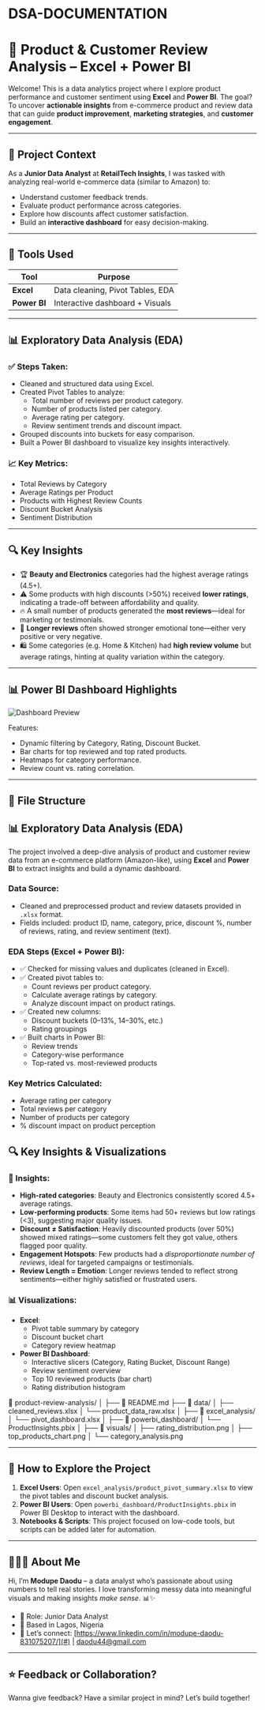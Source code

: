 # DSA-DOCUMENTATION
# 🛒 Product & Customer Review Analysis – Excel + Power BI

Welcome! This is a data analytics project where I explore product performance and customer sentiment using **Excel** and **Power BI**. The goal? To uncover **actionable insights** from e-commerce product and review data that can guide **product improvement**, **marketing strategies**, and **customer engagement**.

---

## 📂 Project Context

As a **Junior Data Analyst** at **RetailTech Insights**, I was tasked with analyzing real-world e-commerce data (similar to Amazon) to:
- Understand customer feedback trends.
- Evaluate product performance across categories.
- Explore how discounts affect customer satisfaction.
- Build an **interactive dashboard** for easy decision-making.

---

## 🧠 Tools Used

| Tool         | Purpose                         |
|--------------|----------------------------------|
| **Excel**    | Data cleaning, Pivot Tables, EDA |
| **Power BI** | Interactive dashboard + Visuals  |

---

## 📊 Exploratory Data Analysis (EDA)

### ✅ Steps Taken:
- Cleaned and structured data using Excel.
- Created Pivot Tables to analyze:
  - Total number of reviews per product category.
  - Number of products listed per category.
  - Average rating per category.
  - Review sentiment trends and discount impact.
- Grouped discounts into buckets for easy comparison.
- Built a Power BI dashboard to visualize key insights interactively.

### 📈 Key Metrics:
- Total Reviews by Category  
- Average Ratings per Product  
- Products with Highest Review Counts  
- Discount Bucket Analysis  
- Sentiment Distribution  

---

## 🔍 Key Insights

- 🏆 **Beauty and Electronics** categories had the highest average ratings (4.5+).
- ⚠️ Some products with high discounts (>50%) received **lower ratings**, indicating a trade-off between affordability and quality.
- 🔥 A small number of products generated the **most reviews**—ideal for marketing or testimonials.
- 🧠 **Longer reviews** often showed stronger emotional tone—either very positive or very negative.
- 🛍️ Some categories (e.g. Home & Kitchen) had **high review volume** but average ratings, hinting at quality variation within the category.

---

## 📊 Power BI Dashboard Highlights

![Dashboard Preview](visuals/dashboard_preview.png)

Features:
- Dynamic filtering by Category, Rating, Discount Bucket.
- Bar charts for top reviewed and top rated products.
- Heatmaps for category performance.
- Review count vs. rating correlation.

---

## 📁 File Structure


## 📊 Exploratory Data Analysis (EDA)

The project involved a deep-dive analysis of product and customer review data from an e-commerce platform (Amazon-like), using **Excel** and **Power BI** to extract insights and build a dynamic dashboard.

### Data Source:
- Cleaned and preprocessed product and review datasets provided in `.xlsx` format.
- Fields included: product ID, name, category, price, discount %, number of reviews, rating, and review sentiment (text).

### EDA Steps (Excel + Power BI):
- ✅ Checked for missing values and duplicates (cleaned in Excel).
- ✅ Created pivot tables to:
  - Count reviews per product category.
  - Calculate average ratings by category.
  - Analyze discount impact on product ratings.
- ✅ Created new columns:
  - Discount buckets (0–13%, 14–30%, etc.)
  - Rating groupings
- ✅ Built charts in Power BI:
  - Review trends
  - Category-wise performance
  - Top-rated vs. most-reviewed products

### Key Metrics Calculated:
- Average rating per category
- Total reviews per category
- Number of products per category
- % discount impact on product perception

## 🔍 Key Insights & Visualizations

### 📌 Insights:
- **High-rated categories**: Beauty and Electronics consistently scored 4.5+ average ratings.
- **Low-performing products**: Some items had 50+ reviews but low ratings (<3), suggesting major quality issues.
- **Discount ≠ Satisfaction**: Heavily discounted products (over 50%) showed mixed ratings—some customers felt they got value, others flagged poor quality.
- **Engagement Hotspots**: Few products had a *disproportionate number of reviews*, ideal for targeted campaigns or testimonials.
- **Review Length = Emotion**: Longer reviews tended to reflect strong sentiments—either highly satisfied or frustrated users.

### 📊 Visualizations:
- **Excel**:
  - Pivot table summary by category
  - Discount bucket chart
  - Category review heatmap
- **Power BI Dashboard**:
  - Interactive slicers (Category, Rating Bucket, Discount Range)
  - Review sentiment overview
  - Top 10 reviewed products (bar chart)
  - Rating distribution histogram

📁 product-review-analysis/
│
├── 📄 README.md
├── 📁 data/
│   ├── cleaned_reviews.xlsx
│   └── product_data_raw.xlsx
│
├── 📁 excel_analysis/
│   └── pivot_dashboard.xlsx
│
├── 📁 powerbi_dashboard/
│   └── ProductInsights.pbix
│
├── 📁 visuals/
│   ├── rating_distribution.png
│   ├── top_products_chart.png
│   └── category_analysis.png


---

## 🚀 How to Explore the Project

1. **Excel Users**: Open `excel_analysis/product_pivot_summary.xlsx` to view the pivot tables and discount bucket analysis.
2. **Power BI Users**: Open `powerbi_dashboard/ProductInsights.pbix` in Power BI Desktop to interact with the dashboard.
3. **Notebooks & Scripts**: This project focused on low-code tools, but scripts can be added later for automation.

---

## 🙋🏽‍♀️ About Me

Hi, I’m **Modupe Daodu** – a data analyst who’s passionate about using numbers to tell real stories. I love transforming messy data into meaningful visuals and making insights *make sense*. 📊✨

- 💼 Role: Junior Data Analyst
- 📍 Based in Lagos, Nigeria
- 💌 Let’s connect: [https://www.linkedin.com/in/modupe-daodu-831075207/](#) | [daodu44@gmail.com](#)

---

## ⭐ Feedback or Collaboration?

Wanna give feedback? Have a similar project in mind? Let’s build together!

